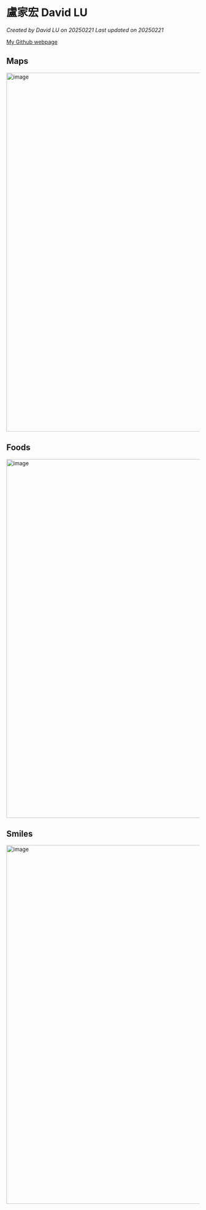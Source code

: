 # 盧家宏 David LU

*Created by David LU  on 20250221 Last updated on 20250221*

[My Github webpage](https://davidlu1208.github.io/)


## Maps
<img width="935" alt="image" src="https://github.com/user-attachments/assets/e74ede36-b8a8-48c5-9b84-cab66bd6de60" />





## Foods
<img width="935" alt="image" src="https://github.com/user-attachments/assets/71193d3b-0f08-496c-890d-eb2980196a7c" />




## Smiles
<img width="935" alt="image" src="https://github.com/user-attachments/assets/e3dfa84c-2f8d-4a6c-aeac-ab46559f87b1" />



